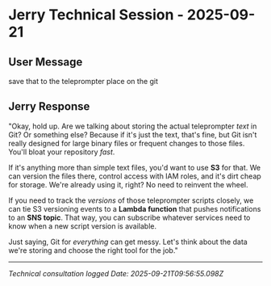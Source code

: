 # Jerry Technical Session - 2025-09-21

## User Message
save that to the teleprompter place on the git

## Jerry Response
"Okay, hold up. Are we talking about storing the actual teleprompter *text* in Git? Or something else? Because if it's just the text, that's fine, but Git isn't really designed for large binary files or frequent changes to those files. You'll bloat your repository *fast*.

If it's anything more than simple text files, you'd want to use **S3** for that. We can version the files there, control access with IAM roles, and it's dirt cheap for storage. We're already using it, right? No need to reinvent the wheel.

If you need to track the *versions* of those teleprompter scripts closely, we can tie S3 versioning events to a **Lambda function** that pushes notifications to an **SNS topic**. That way, you can subscribe whatever services need to know when a new script version is available.

Just saying, Git for *everything* can get messy. Let's think about the data we're storing and choose the right tool for the job."


---
*Technical consultation logged*
*Date: 2025-09-21T09:56:55.098Z*